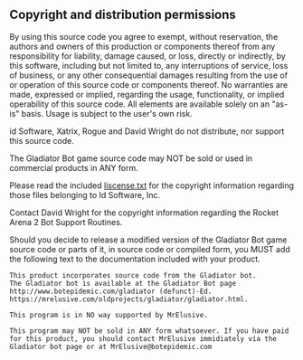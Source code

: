 Copyright and distribution permissions 
--------------------------------------

By using this source code you agree to exempt, without reservation,
the authors and owners of this production or components thereof
from any responsibility for liability, damage caused, or loss,
directly or indirectly, by this software, including but not limited
to, any interruptions of service, loss of business, or any other
consequential damages resulting from the use of or operation of
this source code or components thereof. No warranties are made, expressed
or implied, regarding the usage, functionality, or implied operability
of this source code. All elements are available solely on an "as-is"
basis. Usage is subject to the user's own risk.

id Software, Xatrix, Rogue and David Wright do not distribute,
nor support this source code.

The Gladiator Bot game source code may NOT be sold or used in
commercial products in ANY form.

Please read the included [liscense.txt](https://github.com/TedThompson/Gladiator2099/blob/master/liscense.txt) for the copyright information
regarding those files belonging to Id Software, Inc.

Contact David Wright for the copyright information regarding the
Rocket Arena 2 Bot Support Routines.

Should you decide to release a modified version of the
Gladiator Bot game source code or parts of it, in source
code or compiled form, you MUST add the following text to the
documentation included with your product.

    This product incorporates source code from the Gladiator bot.
    The Gladiator bot is available at the Gladiator Bot page
    http://www.botepidemic.com/gladiator (defunct)-Ed.
    https://mrelusive.com/oldprojects/gladiator/gladiator.html.

    This program is in NO way supported by MrElusive.

    This program may NOT be sold in ANY form whatsoever. If you have paid
    for this product, you should contact MrElusive immidiately via the
    Gladiator bot page or at MrElusive@botepidemic.com
